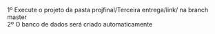 1º Execute o projeto da pasta projfinal/Terceira entrega/link/ na branch master  
2º O banco de dados será criado automaticamente
